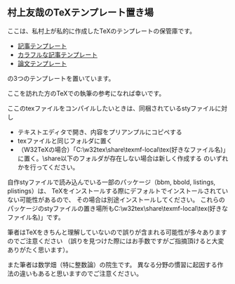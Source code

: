 ## 村上友哉のTeXテンプレート置き場

ここは、私村上が私的に作成したTeXのテンプレートの保管庫です。
* [記事テンプレート](https://github.com/YuyaMurakamiMath/My_TeX_template/blob/main/%E8%A8%98%E4%BA%8B%E3%83%86%E3%83%B3%E3%83%97%E3%83%AC%E3%83%BC%E3%83%88.pdf)
* [カラフルな記事テンプレート](https://github.com/YuyaMurakamiMath/My_TeX_template/blob/main/%E3%82%AB%E3%83%A9%E3%83%95%E3%83%AB%E3%81%AA%E8%A8%98%E4%BA%8B%E3%83%86%E3%83%B3%E3%83%97%E3%83%AC%E3%83%BC%E3%83%88.pdf)
* [論文テンプレート](https://github.com/YuyaMurakamiMath/My_TeX_template/blob/main/%E8%AB%96%E6%96%87%E3%83%86%E3%83%B3%E3%83%97%E3%83%AC%E3%83%BC%E3%83%88.pdf)

の3つのテンプレートを置いています。

ここを訪れた方のTeXでの執筆の参考になれば幸いです。

ここのtexファイルをコンパイルしたいときは、同梱されているstyファイルに対し
* テキストエディタで開き、内容をプリアンプルにコピペする
* texファイルと同じフォルダに置く
* （W32TeXの場合）「C:\w32tex\share\texmf-local\tex\(好きなファイル名)」に置く。\share以下のフォルダが存在しない場合は新しく作成する
のいずれかを行ってください。

自作styファイルで読み込んでいる一部のパッケージ（bbm, bbold, listings, plistings）は、 TeXをインストールする際にデフォルトでインストールされていない可能性があるので、 その場合は別途インストールしてください。
これらのパッケージのstyファイルの置き場所もC:\w32tex\share\texmf-local\tex\(好きなファイル名)」です。

筆者はTeXをきちんと理解していないので誤りが含まれる可能性が多々ありますのでご注意ください
（誤りを見つけた際にはお手数ですがご指摘頂けると大変ありがたく思います）。

また筆者は数学畑（特に整数論）の院生です。 異なる分野の慣習に起因する作法の違いもあると思いますのでご注意ください。
